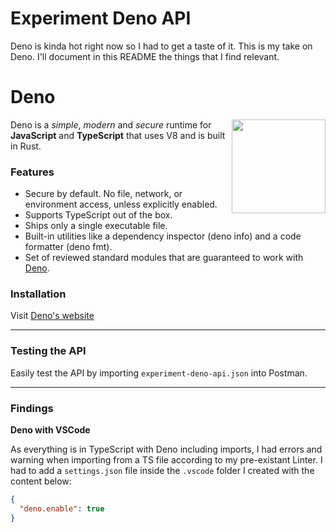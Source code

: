 # Experiment Deno API

Deno is kinda hot right now so I had to get a taste of it.
This is my take on Deno. I'll document in this README the things that I find relevant. 

# Deno

<img align="right" src=docs/images/deno3.png height="150px">

Deno is a _simple_, _modern_ and _secure_ runtime for **JavaScript** and
**TypeScript** that uses V8 and is built in Rust.

### Features

- Secure by default. No file, network, or environment access, unless explicitly
  enabled.
- Supports TypeScript out of the box.
- Ships only a single executable file.
- Built-in utilities like a dependency inspector (deno info) and a code
  formatter (deno fmt).
- Set of reviewed standard modules that are guaranteed to work with
  [Deno](https://deno.land/std/).

### Installation

Visit [Deno's website](https://deno.land/#installation)

---

### Testing the API

Easily test the API by importing `experiment-deno-api.json` into Postman.

---

### Findings

**Deno with VSCode**

As everything is in TypeScript with Deno including imports, I had errors and warning when importing from a TS file according to my pre-existant Linter.
I had to add a `settings.json` file inside the `.vscode` folder I created with the content below:

```json
{
  "deno.enable": true
}
```